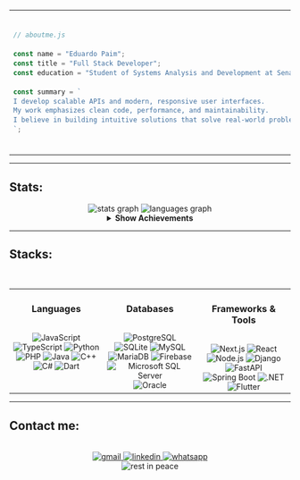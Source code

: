 <!-- About Me Section -->
<!-- Make other versions here on comment-->

<table>
  <tr>
    <td>
      
```js
// aboutme.js

const name = "Eduardo Paim";
const title = "Full Stack Developer";
const education = "Student of Systems Analysis and Development at Senac RS";

const summary = `
I develop scalable APIs and modern, responsive user interfaces.
My work emphasizes clean code, performance, and maintainability.
I believe in building intuitive solutions that solve real-world problems.
`;

```
  </td>
    <td>
      <!-- Berserk GIF -->
      <img height="250" src="210050.gif" alt="gif-first" />
    </td>
  </tr>
</table>

---

<!-- Stats Section -->
<h2 align="left">Stats:</h2>

<div align="center">

  <!-- GitHub Stats Cards (mantive as-is, já usam tema escuro) -->
  <img src="https://github-readme-stats.vercel.app/api?username=Edu-2de&hide_title=true&hide_rank=false&show_icons=true&include_all_commits=true&count_private=true&disable_animations=false&theme=transparent&locale=en&hide_border=true&bg_color=0d1117&title_color=5f6368&text_color=ffffff&icon_color=5f6368&order=1" height="150" alt="stats graph"/>
  
  <img src="https://github-readme-stats.vercel.app/api/top-langs?username=Edu-2de&locale=en&hide_title=true&layout=compact&card_width=320&langs_count=5&theme=transparent&hide_border=true&bg_color=0d1117&title_color=ff3c3c&text_color=ffffff&icon_color=ff3c3c&order=2" height="150" alt="languages graph" />


  <!-- Achievements (Expandable) -->
  <details>
    <summary><strong>Show Achievements</strong></summary><br>
    <img src="https://github-profile-trophy.vercel.app/?username=Edu-2de&no-frame=true&theme=dark_lover&title=MultiLanguage,Commits,Issues,PullRequest,Stars,Repositories,Followers,Experience&no-bg=true&margin-w=10&margin-h=15&title_color=ffffff" alt="Achievements" />
  </details>
</div>

---

<!-- Stacks Section -->
<div align="center">

  <h2 align="left" style="width: 100%;">Stacks:</h2>
  <br/>

  <table>
    <tr>
      <!-- Languages Card -->
      <td align="center" valign="top" width="33%">
        <h3>Languages</h3>
        <br>
        <img src="https://img.shields.io/badge/JavaScript-242628?style=for-the-badge&logo=javascript&logoColor=ffffff" alt="JavaScript" />
        <img src="https://img.shields.io/badge/TypeScript-242628?style=for-the-badge&logo=typescript&logoColor=ffffff" alt="TypeScript" />
        <img src="https://img.shields.io/badge/Python-242628?style=for-the-badge&logo=python&logoColor=ffffff" alt="Python" />
        <img src="https://img.shields.io/badge/PHP-242628?style=for-the-badge&logo=php&logoColor=ffffff" alt="PHP" />
        <img src="https://img.shields.io/badge/Java-242628?style=for-the-badge&logo=openjdk&logoColor=ffffff" alt="Java" />
        <img src="https://img.shields.io/badge/C++-242628?style=for-the-badge&logo=c%2b%2b&logoColor=ffffff" alt="C++" />
        <img src="https://img.shields.io/badge/C%23-242628?style=for-the-badge&logo=dotnet&logoColor=ffffff" alt="C#" />
        <img src="https://img.shields.io/badge/Dart-242628?style=for-the-badge&logo=dart&logoColor=ffffff" alt="Dart" />
      </td>
      <!-- Databases Card -->
      <td align="center" valign="top" width="33%">
        <h3>Databases</h3>
        <br>
        <img src="https://img.shields.io/badge/PostgreSQL-242628?style=for-the-badge&logo=postgresql&logoColor=ffffff" alt="PostgreSQL" />
        <img src="https://img.shields.io/badge/SQLite-242628?style=for-the-badge&logo=sqlite&logoColor=ffffff" alt="SQLite" />
        <img src="https://img.shields.io/badge/MySQL-242628?style=for-the-badge&logo=mysql&logoColor=ffffff" alt="MySQL" />
        <img src="https://img.shields.io/badge/MariaDB-242628?style=for-the-badge&logo=mariadb&logoColor=ffffff" alt="MariaDB" />
        <img src="https://img.shields.io/badge/Firebase-242628?style=for-the-badge&logo=firebase&logoColor=ffffff" alt="Firebase" />
        <img src="https://img.shields.io/badge/MSSQL-242628?style=for-the-badge&logo=microsoft-sql-server&logoColor=ffffff" alt="Microsoft SQL Server" />
        <img src="https://img.shields.io/badge/Oracle-242628?style=for-the-badge&logo=oracle&logoColor=ffffff" alt="Oracle" />
      </td>
      <!-- Frameworks & Tools Card -->
      <td align="center" valign="top" width="33%">
        <h3>Frameworks & Tools</h3>
        <br>
        <img src="https://img.shields.io/badge/Next.js-242628?style=for-the-badge&logo=next.js&logoColor=ffffff" alt="Next.js" />
        <img src="https://img.shields.io/badge/React-242628?style=for-the-badge&logo=react&logoColor=ffffff" alt="React" />
        <img src="https://img.shields.io/badge/Node.js-242628?style=for-the-badge&logo=node.js&logoColor=ffffff" alt="Node.js" />
        <img src="https://img.shields.io/badge/Django-242628?style=for-the-badge&logo=django&logoColor=ffffff" alt="Django" />
        <img src="https://img.shields.io/badge/FastAPI-242628?style=for-the-badge&logo=fastapi&logoColor=ffffff" alt="FastAPI" />
        <img src="https://img.shields.io/badge/SpringBoot-242628?style=for-the-badge&logo=springboot&logoColor=ffffff" alt="Spring Boot" />
        <img src="https://img.shields.io/badge/.NET-242628?style=for-the-badge&logo=dotnet&logoColor=ffffff" alt=".NET" />
        <img src="https://img.shields.io/badge/Flutter-242628?style=for-the-badge&logo=flutter&logoColor=ffffff" alt="Flutter" />
      </td>
    </tr>
  </table>
</div>

---

<!-- Contact Section -->
<h2 align="left">Contact me:</h2>
<br>

<div align="center">
  <!-- Contact Badges (cinza com detalhes brancos) -->
  <a href="mailto:edupaim1712@gmail.com" target="_blank">
    <img src="https://img.shields.io/static/v1?message=Gmail&logo=gmail&label=&color=5f6368&logoColor=ffffff&style=for-the-badge" alt="gmail" />
  </a>
  <a href="https://www.linkedin.com/in/eduardo-paim-a89685341/" target="_blank">
    <img src="https://img.shields.io/static/v1?message=LinkedIn&logo=linkedin&label=&color=5f6368&logoColor=ffffff&style=for-the-badge" alt="linkedin" />
  </a>
  <a href="https://wa.me/5551992009287" target="_blank">
    <img src="https://img.shields.io/static/v1?message=Whatsapp&logo=whatsapp&label=&color=5f6368&logoColor=ffffff&style=for-the-badge" alt="whatsapp" />
  </a>
</div>

<div align="center">
  <img height="250" src="icegif-892.gif" alt="rest in peace" />

</div>
